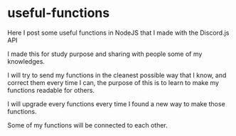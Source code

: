 # useful-functions
Here I post some useful functions in NodeJS that I made with the Discord.js API 

I made this for study purpose and sharing with people some of my knowledges.

I will try to send my functions in the cleanest possible way that I know, and correct them every time I can, the purpose of this is to learn to make my functions readable for others.

I will upgrade every functions every time I found a new way to make those functions. 

Some of my functions will be connected to each other.
